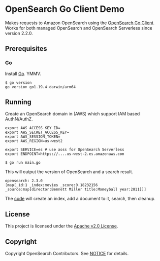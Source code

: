 # OpenSearch Go Client Demo

Makes requests to Amazon OpenSearch using the [OpenSearch Go Client](https://github.com/opensearch-project/opensearch-go). Works for both managed OpenSearch and OpenSearch Serverless since version 2.2.0.

## Prerequisites

### Go

Install [Go](https://go.dev/doc/install). YMMV.

```
$ go version
go version go1.19.4 darwin/arm64
```

## Running

Create an OpenSearch domain in (AWS) which support IAM based AuthN/AuthZ.

```
export AWS_ACCESS_KEY_ID=
export AWS_SECRET_ACCESS_KEY=
export AWS_SESSION_TOKEN=
export AWS_REGION=us-west2

export SERVICE=es # use aoss for OpenSearch Serverless
export ENDPOINT=https://....us-west-2.es.amazonaws.com

$ go run main.go
```

This will output the version of OpenSearch and a search result.

```
opensearch: 2.3.0
[map[_id:1 _index:movies _score:0.18232156 _source:map[director:Bennett Miller title:Moneyball year:2011]]]
```

The [code](main.go) will create an index, add a document to it, search, then cleanup.

## License 

This project is licensed under the [Apache v2.0 License](LICENSE.txt).

## Copyright

Copyright OpenSearch Contributors. See [NOTICE](NOTICE.txt) for details.
